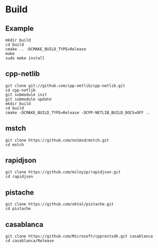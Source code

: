# Build
## Example
```
mkdir build
cd build
cmake .. -DCMAKE_BUILD_TYPE=Release
make
sudo make install
```

## cpp-netlib
```
git clone git://github.com/cpp-netlib/cpp-netlib.git
cd cpp-netlib
git submodule init
git submodule update
mkdir build
cd build
cmake -DCMAKE_BUILD_TYPE=Release -DCPP-NETLIB_BUILD_DOCS=OFF ..

```

## mstch
```
git clone https://github.com/no1msd/mstch.git
cd mstch
```

## rapidjson
```
git clone https://github.com/miloyip/rapidjson.git
cd rapidjson
```
## pistache
```
git clone https://github.com/oktal/pistache.git
cd pistache
```

## casablanca
```
git clone https://github.com/Microsoft/cpprestsdk.git casablanca
cd casablanca/Release
```

